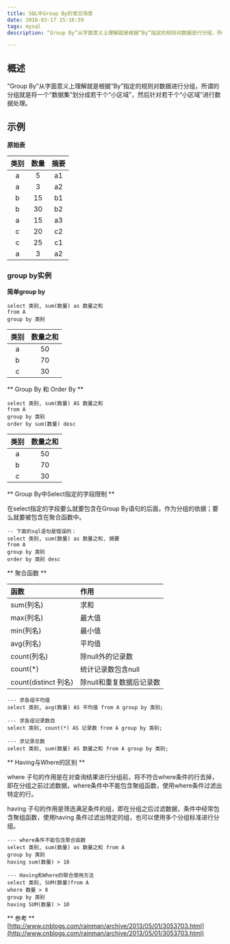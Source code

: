 ```yaml
---
title: SQL中Group By的常见场景
date: 2016-03-17 15:16:59
tags: mysql
description: “Group By”从字面意义上理解就是根据“By”指定的规则对数据进行分组，所谓的分组就是将一个“数据集”划分成若干个“小区域”，然后针对若干个“小区域”进行数据处理。

---
```


## 概述

“Group By”从字面意义上理解就是根据“By”指定的规则对数据进行分组，所谓的分组就是将一个“数据集”划分成若干个“小区域”，然后针对若干个“小区域”进行数据处理。


## 示例

**原始表**

| 类别 | 数量 | 摘要 |
|:---:|:---:|:---:|
| a | 5 | a1 |
| a | 3 | a2 |
| b | 15 | b1 |
| b | 30 | b2 |
| a | 15 | a3 |
| c | 20 | c2 |
| c | 25 | c1 |
| a | 3 | a2 |

### group by实例

**简单group by**
```
select 类别, sum(数量) as 数量之和
from A
group by 类别
```

| 类别 | 数量之和 | 
|:---:|:---:|
| a | 50 |
| b | 70 |
| c | 30 |

** Group By 和 Order By **

```
select 类别, sum(数量) AS 数量之和
from A
group by 类别
order by sum(数量) desc
```

| 类别 | 数量之和 | 
|:---:|:---:|
| a | 50 |
| b | 70 |
| c | 30 |


** Group By中Select指定的字段限制 **

在select指定的字段要么就要包含在Group By语句的后面，作为分组的依据；要么就要被包含在聚合函数中。

```
-- 下面的sql语句是错误的：
select 类别, sum(数量) as 数量之和, 摘要
from A
group by 类别
order by 类别 desc
```

** 聚合函数 **

| 函数 | 作用 |
|:---|:---|
| sum(列名) | 求和 |
| max(列名) | 最大值 |
| min(列名) | 最小值 |
| avg(列名) | 平均值 |
| count(列名) | 除null外的记录数 |
| count(*) | 统计记录数包含null |
| count(distinct 列名) | 除null和重复数据后记录数 |

```
--- 求各组平均值
select 类别, avg(数量) AS 平均值 from A group by 类别;

--- 求各组记录数目
select 类别, count(*) AS 记录数 from A group by 类别;

--- 求记录总数
select 类别, sum(数量) AS 数量之和 from A group by 类别;

```


** Having与Where的区别 **

where 子句的作用是在对查询结果进行分组前，将不符合where条件的行去掉，即在分组之前过滤数据，where条件中不能包含聚组函数，使用where条件过滤出特定的行。

having 子句的作用是筛选满足条件的组，即在分组之后过滤数据，条件中经常包含聚组函数，使用having 条件过滤出特定的组，也可以使用多个分组标准进行分组。

```
--- where条件不能包含聚合函数
select 类别, sum(数量) as 数量之和 from A
group by 类别
having sum(数量) > 18

--- Having和Where的联合使用方法
select 类别, SUM(数量)from A
where 数量 > 8
group by 类别
having SUM(数量) > 10

```


** 参考 **
[http://www.cnblogs.com/rainman/archive/2013/05/01/3053703.html](http://www.cnblogs.com/rainman/archive/2013/05/01/3053703.html)



